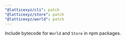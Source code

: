 ```yaml
---
"@latticexyz/cli": patch
"@latticexyz/store": patch
"@latticexyz/world": patch
---
```


Include bytecode for `World` and `Store` in npm packages.
